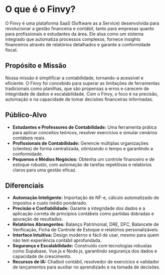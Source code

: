 # O que é o Finvy?

O Finvy é uma plataforma SaaS (Software as a Service) desenvolvida para revolucionar a gestão financeira e contábil, tanto para empresas quanto para profissionais e estudantes da área. Ele atua como um sistema integrado que automatiza processos complexos, fornece insights financeiros através de relatórios detalhados e garante a conformidade fiscal.

## Propósito e Missão

Nossa missão é simplificar a contabilidade, tornando-a acessível e eficiente. O Finvy foi concebido para superar as limitações de ferramentas tradicionais como planilhas, que são propensas a erros e carecem de integridade de dados e escalabilidade. Com o Finvy, o foco é na precisão, automação e na capacidade de tomar decisões financeiras informadas.

## Público-Alvo

*   **Estudantes e Professores de Contabilidade:** Uma ferramenta prática para aplicar conceitos teóricos, resolver exercícios e simular cenários contábeis reais.
*   **Profissionais de Contabilidade:** Gerencie múltiplas organizações (clientes) de forma centralizada, otimizando o tempo e garantindo a conformidade.
*   **Pequenos e Médios Negócios:** Obtenha um controle financeiro e de estoque robusto, com automação de tarefas repetitivas e relatórios claros para uma gestão eficaz.

## Diferenciais

*   **Automação Inteligente:** Importação de NF-e, cálculo automatizado de impostos e custo médio ponderado.
*   **Precisão e Confiabilidade:** Garante a integridade dos dados e a aplicação correta de princípios contábeis como partidas dobradas e apuração de resultados.
*   **Relatórios Abrangentes:** Balanço Patrimonial, DRE, DFC, Balancete de Verificação, Ficha de Controle de Estoque e relatórios personalizáveis.
*   **Interface Intuitiva:** Design moderno e fácil de usar, mesmo para quem não tem experiência contábil aprofundada.
*   **Segurança e Escalabilidade:** Construído com tecnologias robustas como Supabase, Vue.js e Node.js, garantindo segurança dos dados e capacidade de crescimento.
*   **Recursos de IA:** Chatbot contábil, resolvedor de exercícios e validador de lançamentos para auxiliar no aprendizado e na tomada de decisões.